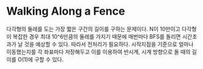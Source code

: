 # Walking Along a Fence

다각형의 둘레를 도는 가장 짧은 구간의 길이를 구하는 문제이다. N이 10만이고 다각형이 복잡한 경우 최대 10^6만큼의 둘레를 가지기 때문에 매번마다 BFS를 돌리면 시간초과가 날 것을 예상할 수 있다. 따라서 전처리가 필요하다. 시작지점을 기준으로 얼마나 이동했는지를 각 좌표마다 저장해두고 이를 이용하여 반시계, 시계 방향으로 돌 때의 길이를 O(1)에 구할 수 있다.
